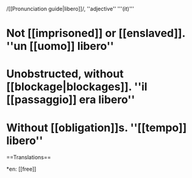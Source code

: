 /[[Pronunciation guide|libero]]/, ''adjective'' '''(it)'''

# Not [[imprisoned]] or [[enslaved]]. ''un [[uomo]] libero''
# Unobstructed, without [[blockage|blockages]]. ''il [[passaggio]] era libero''
# Without [[obligation]]s. ''[[tempo]] libero''

==Translations==

*en: [[free]]